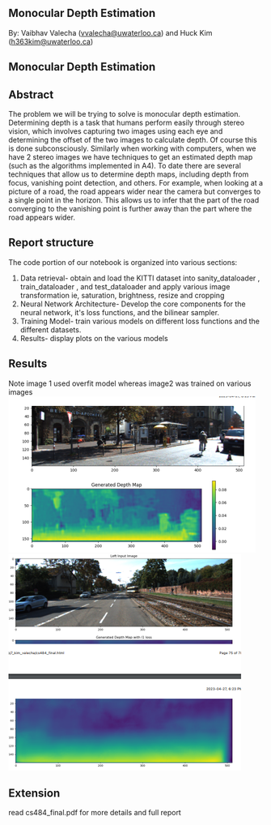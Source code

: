 ## Monocular Depth Estimation

By: Vaibhav Valecha (vvalecha@uwaterloo.ca) and Huck Kim (h363kim@uwaterloo.ca)

## Monocular Depth Estimation

## Abstract
The problem we will be trying to solve is monocular depth estimation. Determining depth
is a task that humans perform easily through stereo vision, which involves capturing two
images using each eye and determining the offset of the two images to calculate depth.
Of course this is done subconsciously.
Similarly when working with computers, when we have 2 stereo images we have
techniques to get an estimated depth map (such as the algorithms implemented in A4).
To date there are several techniques that allow us to determine depth maps, including
depth from focus, vanishing point detection, and others. For example, when looking at a
picture of a road, the road appears wider near the camera but converges to a single
point in the horizon. This allows us to infer that the part of the road converging to the
vanishing point is further away than the part where the road appears wider.

## Report structure

The code portion of our notebook is organized into various sections:
1. Data retrieval- obtain and load the KITTI dataset into sanity_dataloader ,
train_dataloader , and test_dataloader and apply various image
transformation ie, saturation, brightness, resize and cropping
2. Neural Network Architecture- Develop the core components for the neural network,
it's loss functions, and the bilinear sampler.
3. Training Model- train various models on different loss functions and the different
datasets.
4. Results- display plots on the various models

## Results
Note image 1 used overfit model whereas image2 was trained on various images
![plot](./photos/image1.png)
![plot](./photos/image2.png)

## Extension

read cs484_final.pdf for more details and full report
